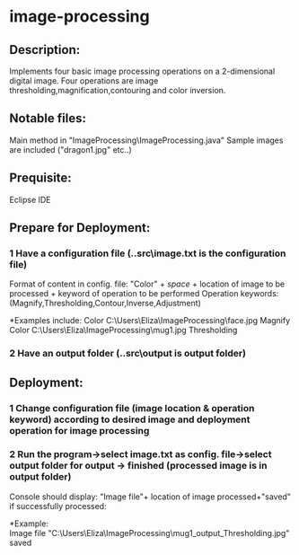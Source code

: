 # image-processing
## Description:
Implements four basic image processing operations on a 2-dimensional digital image.
Four operations are image thresholding,magnification,contouring and color inversion.

## Notable files:
Main method in "ImageProcessing\ImageProcessing.java"
Sample images are included ("dragon1.jpg" etc..)

## Prequisite:
Eclipse IDE

## Prepare for Deployment:
### 1 Have a configuration file  (..src\image.txt is the configuration file)

  Format of content in config. file: "Color" + *space* + location of image to be processed + keyword of operation to be performed 
  Operation keywords:(Magnify,Thresholding,Contour,Inverse,Adjustment)

  *Examples include:
  Color C:\Users\Eliza\ImageProcessing\face.jpg Magnify 
  Color C:\Users\Eliza\ImageProcessing\mug1.jpg Thresholding  
  
### 2 Have an output folder (..src\output is output folder)

## Deployment:
### 1 Change configuration file (image location & operation keyword) according to desired image and deployment operation for image processing 
  
### 2 Run the program->select image.txt as config. file->select output folder for output -> finished (processed image is in output folder) 
  Console should display: "Image file"+ location of image processed+"saved"  if successfully processed:
  
  *Example:  
  Image file "C:\Users\Eliza\ImageProcessing\mug1_output_Thresholding.jpg" saved
  





